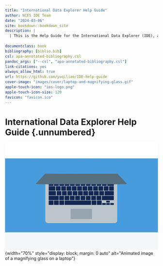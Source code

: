 ```yaml
--- 
title: "International Data Explorer Help Guide"
author: NCES IDE Team
date: "2024-03-06"
site: bookdown::bookdown_site
description: |
  | This is the Help Guide for the International Data Explorer (IDE), an interactive online tool with data from a series of large-scale international assessments and studies. 

documentclass: book
bibliography: [biblio.bib]
csl: apa-annotated-bibliography.csl
pandoc_args: ["--csl", "apa-annotated-bibliography.csl"]
link-citations: yes
always_allow_html: true
url: https://github.com/yuqiliao/IDE-help-guide
cover-image: "images/cover/laptop-and-magnifying-glass.gif"
apple-touch-icon: "ies-logo.png"
apple-touch-icon-size: 120
favicon: "favicon.ico"
---
```


# International Data Explorer Help Guide  {.unnumbered}

![](images/cover/laptop-and-magnifying-glass.gif){width="70%" style="display: block; margin: 0 auto" alt="Animated image of a magnifying glass on a laptop"}




